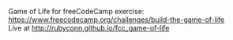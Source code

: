 Game of Life for freeCodeCamp exercise: https://www.freecodecamp.org/challenges/build-the-game-of-life  
Live at http://rubyconn.github.io/fcc_game-of-life
